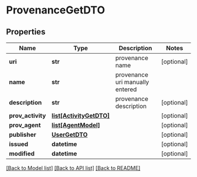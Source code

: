# ProvenanceGetDTO

## Properties
Name | Type | Description | Notes
------------ | ------------- | ------------- | -------------
**uri** | **str** | provenance name | [optional] 
**name** | **str** | provenance uri manually entered | 
**description** | **str** | provenance description | [optional] 
**prov_activity** | [**list[ActivityGetDTO]**](ActivityGetDTO.md) |  | [optional] 
**prov_agent** | [**list[AgentModel]**](AgentModel.md) |  | [optional] 
**publisher** | [**UserGetDTO**](UserGetDTO.md) |  | [optional] 
**issued** | **datetime** |  | [optional] 
**modified** | **datetime** |  | [optional] 

[[Back to Model list]](../README.md#documentation-for-models) [[Back to API list]](../README.md#documentation-for-api-endpoints) [[Back to README]](../README.md)

